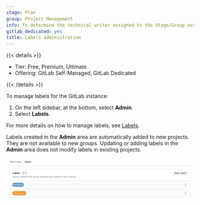 ```yaml
---
stage: Plan
group: Project Management
info: To determine the technical writer assigned to the Stage/Group associated with this page, see https://handbook.gitlab.com/handbook/product/ux/technical-writing/#assignments
gitlab_dedicated: yes
title: Labels administration
---
```


{{< details >}}

- Tier: Free, Premium, Ultimate
- Offering: GitLab Self-Managed, GitLab Dedicated

{{< /details >}}

To manage labels for the GitLab instance:

1. On the left sidebar, at the bottom, select **Admin**.
1. Select **Labels**.

For more details on how to manage labels, see [Labels](../user/project/labels.md).

Labels created in the **Admin** area are automatically added to new projects.
They are not available to new groups.
Updating or adding labels in the **Admin** area does not modify labels in existing projects.

![Admin Area with default label set, proposal and regression.](img/admin_labels_v17_0.png)
